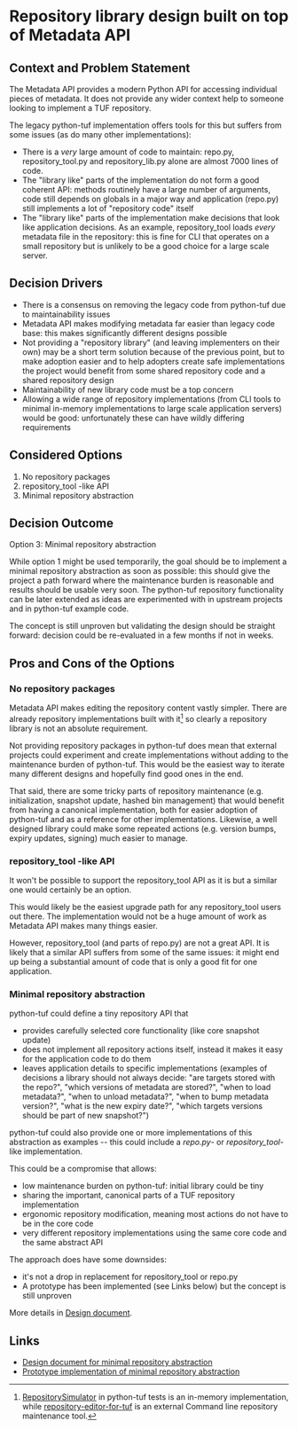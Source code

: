 # Repository library design built on top of Metadata API


## Context and Problem Statement

The Metadata API provides a modern Python API for accessing individual pieces
of metadata. It does not provide any wider context help to someone looking to
implement a TUF repository.

The legacy python-tuf implementation offers tools for this but suffers from
some issues (as do many other implementations):
* There is a _very_ large amount of code to maintain: repo.py,
  repository_tool.py and repository_lib.py alone are almost 7000 lines of code.
* The "library like" parts of the implementation do not form a good coherent
  API: methods routinely have a large number of arguments, code still depends
  on globals in a major way and application (repo.py) still implements a lot of
  "repository code" itself
* The "library like" parts of the implementation make decisions that look like
  application decisions. As an example, repository_tool loads _every_ metadata
  file in the repository: this is fine for CLI that operates on a small
  repository but is unlikely to be a good choice for a large scale server.


## Decision Drivers

* There is a consensus on removing the legacy code from python-tuf due to
  maintainability issues
* Metadata API makes modifying metadata far easier than legacy code base: this
  makes significantly different designs possible
* Not providing a "repository library" (and leaving implementers on their own)
  may be a short term solution because of the previous point, but to make
  adoption easier and to help adopters create safe implementations the project
  would benefit from some shared repository code and a shared repository design 
* Maintainability of new library code must be a top concern
* Allowing a wide range of repository implementations (from CLI tools to
  minimal in-memory implementations to large scale application servers)
  would be good: unfortunately these can have wildly differing requirements


## Considered Options

1. No repository packages
2. repository_tool -like API
3. Minimal repository abstraction


## Decision Outcome

Option 3: Minimal repository abstraction

While option 1 might be used temporarily, the goal should be to implement a
minimal repository abstraction as soon as possible: this should give the
project a path forward where the maintenance burden is reasonable and results
should be usable very soon. The python-tuf repository functionality can be
later extended as ideas are experimented with in upstream projects and in
python-tuf example code.

The concept is still unproven but validating the design should be straight
forward: decision could be re-evaluated in a few months if not in weeks.


## Pros and Cons of the Options

### No repository packages

Metadata API makes editing the repository content vastly simpler. There are
already repository implementations built with it[^1] so clearly a repository
library is not an absolute requirement.

Not providing repository packages in python-tuf does mean that external
projects could experiment and create implementations without adding to the
maintenance burden of python-tuf. This would be the easiest way to iterate many
different designs and hopefully find good ones in the end.

That said, there are some tricky parts of repository maintenance (e.g.
initialization, snapshot update, hashed bin management) that would benefit from
having a canonical implementation, both for easier adoption of python-tuf and
as a reference for other implementations. Likewise, a well designed library
could make some repeated actions (e.g. version bumps, expiry updates, signing)
much easier to manage.

### repository_tool -like API

It won't be possible to support the repository_tool API as it is but a similar
one would certainly be an option.

This would likely be the easiest upgrade path for any repository_tool users out
there. The implementation would not be a huge amount of work as Metadata API
makes many things easier.

However, repository_tool (and parts of repo.py) are not a great API. It is
likely that a similar API suffers from some of the same issues: it might end up
being a substantial amount of code that is only a good fit for one application.

### Minimal repository abstraction

python-tuf could define a tiny repository API that
* provides carefully selected core functionality (like core snapshot update)
* does not implement all repository actions itself, instead it makes it easy
  for the application code to do them
* leaves application details to specific implementations (examples of decisions
  a library should not always decide: "are targets stored with the repo?",
  "which versions of metadata are stored?", "when to load metadata?", "when to
  unload metadata?", "when to bump metadata version?", "what is the new expiry
  date?", "which targets versions should be part of new snapshot?")

python-tuf could also provide one or more implementations of this abstraction
as examples -- this could include a _repo.py_- or _repository_tool_-like
implementation.

This could be a compromise that allows:
* low maintenance burden on python-tuf: initial library could be tiny
* sharing the important, canonical parts of a TUF repository implementation
* ergonomic repository modification, meaning most actions do not have to be in
  the core code
* very different repository implementations using the same core code and the
  same abstract API

The approach does have some downsides:
* it's not a drop in replacement for repository_tool or repo.py
* A prototype has been implemented (see Links below) but the concept is still
  unproven

More details in [Design document](../repository-library-design.md).

## Links
* [Design document for minimal repository abstraction](../repository-library-design.md)
* [Prototype implementation of minimal repository abstraction](https://github.com/vmware-labs/repository-editor-for-tuf/)


[^1]:
    [RepositorySimulator](https://github.com/theupdateframework/python-tuf/blob/develop/tests/repository_simulator.py)
    in python-tuf tests is an in-memory implementation, while
    [repository-editor-for-tuf](https://github.com/vmware-labs/repository-editor-for-tuf)
    is an external Command line repository maintenance tool.

